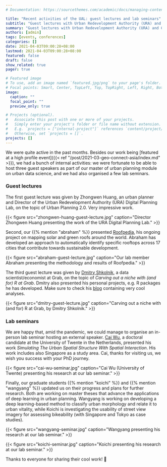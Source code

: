 ```yaml
---
# Documentation: https://sourcethemes.com/academic/docs/managing-content/

title: "Recent activities of the UAL: guest lectures and lab seminars"
subtitle: "Guest lectures with Urban Redevelopment Authority (URA) and Grab"
summary: "Guest lectures with Urban Redevelopment Authority (URA) and Grab"
authors: [admin]
tags: [events, conferences]
categories: []
date: 2021-04-03T09:00:28+08:00
lastmod: 2021-04-03T09:00:28+08:00
featured: false
draft: false
show_related: true
pager: true

# Featured image
# To use, add an image named `featured.jpg/png` to your page's folder.
# Focal points: Smart, Center, TopLeft, Top, TopRight, Left, Right, BottomLeft, Bottom, BottomRight.
image:
  caption: ""
  focal_point: ""
  preview_only: true

# Projects (optional).
#   Associate this post with one or more of your projects.
#   Simply enter your project's folder or file name without extension.
#   E.g. `projects = ["internal-project"]` references `content/project/deep-learning/index.md`.
#   Otherwise, set `projects = []`.
projects: []
---
```


We were quite active in the past months.
Besides our work being [featured at a high profile event]({{< ref "/post/2021-03-geo-connect-asia/index.md" >}}), we had a bunch of internal activities: we were fortunate to be able to host three guest speakers as part of our master of urban planning module on urban data science, and we had also organised a few lab seminars.

### Guest lectures

The first guest lecture was given by Zhongwen Huang, an urban planner and Director of the Urban Redevelopment Authority (URA) Digital Planning Lab, on the topic of Urban Planning 2.0.
Very impressive work.

{{< figure src="zhongwen-huang-guest-lecture.jpg" caption="Director Zhongwen Huang presenting the work of the URA Digital Planning Lab." >}}

Second, our {{% mention "abraham" %}} presented [Roofpedia](/project/roofpedia/), his ongoing project on mapping solar and green roofs around the world.
Abraham has developed an approach to automatically identify specific rooftops across 17 cities that contribute towards sustainable development.

{{< figure src="abraham-guest-lecture.jpg" caption="Our lab member Abraham presenting the methodology and results of Roofpedia." >}}

The third guest lecture was given by [Dmitry Shkolnik](https://twitter.com/dshkol), a data scientist/economist at Grab, on the topic of _Carving out a niche with (and for) R at Grab_.
Dmitry also presented his personal projects, e.g. R packages he has developed. 
Make sure to check his [blog](https://www.dshkol.com) containing very cool analyses.

{{< figure src="dmitry-guest-lecture.jpg" caption="Carving out a niche with (and for) R at Grab, by Dmitry Shkolnik." >}}


### Lab seminars

We are happy that, amid the pandemic, we could manage to organise an in-person lab seminar hosting an external speaker.
[Cai Wu](https://people.utwente.nl/c.wu), a doctoral candidate at the University of Twente in the Netherlands, presented his work _Simulating The Urban Spatial Structure With Spatial Interaction_.
His work includes also Singapore as a study area.
Cai, thanks for visiting us, we wish you success with your PhD journey.

{{< figure src="cai-wu-seminar.jpg" caption="Cai Wu (University of Twente) presenting his research at our lab seminar." >}}

Finally, our graduate students {{% mention "koichi" %}} and {{% mention "wangyang" %}} updated us on their progress and plans for further research.
Both are working on master theses that advance the applications of deep learning in urban planning.
Wangyang is working on developing a deep learning-based method to classify urban morphology and relate it to urban vitality, while Koichi is investigating the usability of street view imagery for assessing bikeability (with Singapore and Tokyo as case studies).

{{< figure src="wangyang-seminar.jpg" caption="Wangyang presenting his research at our lab seminar." >}}

{{< figure src="koichi-seminar.jpg" caption="Koichi presenting his research at our lab seminar." >}}

Thanks to everyone for sharing their cool work! :pray:
